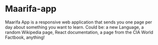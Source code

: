 # Maarifa-app
Maarifa App is a responsive web application that sends you one page per day about something you want to learn. Could be: a new Language, a random Wikipedia page, React documentation, a page from the CIA World Factbook, anything! 
